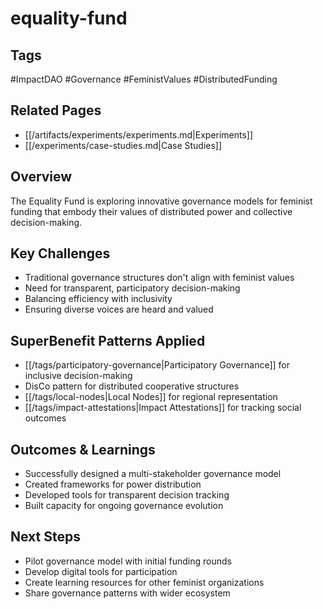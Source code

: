 # equality-fund

## Tags
#ImpactDAO #Governance #FeministValues #DistributedFunding

## Related Pages
- [[/artifacts/experiments/experiments.md|Experiments]]
- [[/experiments/case-studies.md|Case Studies]]

## Overview
The Equality Fund is exploring innovative governance models for feminist funding that embody their values of distributed power and collective decision-making.

## Key Challenges
- Traditional governance structures don't align with feminist values
- Need for transparent, participatory decision-making
- Balancing efficiency with inclusivity
- Ensuring diverse voices are heard and valued

## SuperBenefit Patterns Applied
- [[/tags/participatory-governance|Participatory Governance]] for inclusive decision-making
- DisCo pattern for distributed cooperative structures
- [[/tags/local-nodes|Local Nodes]] for regional representation
- [[/tags/impact-attestations|Impact Attestations]] for tracking social outcomes

## Outcomes & Learnings
- Successfully designed a multi-stakeholder governance model
- Created frameworks for power distribution
- Developed tools for transparent decision tracking
- Built capacity for ongoing governance evolution

## Next Steps
- Pilot governance model with initial funding rounds
- Develop digital tools for participation
- Create learning resources for other feminist organizations
- Share governance patterns with wider ecosystem
